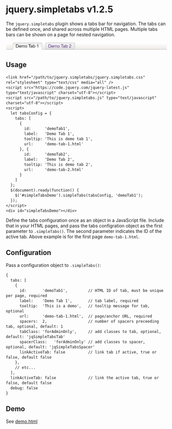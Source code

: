 # jquery.simpletabs v1.2.5

The `jquery.simpletabs` plugin shows a tabs bar for navigation. The tabs can be defined once, and shared across multiple HTML pages. Multiple tabs bars can be shown on a page for nested navigation.</p>

![Sample screenshot](screenshot.png)

## Usage

```
<link href="/path/to/jquery.simpletabs/jquery.simpletabs.css" rel="stylesheet" type="text/css" media="all" />
<script src="https://code.jquery.com/jquery-latest.js" type="text/javascript" charset="utf-8"></script>
<script src="/path/to/jquery.simpletabs.js" type="text/javascript" charset="utf-8"></script>
<script>
  let tabsConfig = {
    tabs: [
      {
        id:      'demoTab1',
        label:   'Demo Tab 1',
        tooltip: 'This is demo tab 1',
        url:     'demo-tab-1.html'
      }, {
        id:      'demoTab2',
        label:   'Demo Tab 2',
        tooltip: 'This is demo tab 2',
        url:     'demo-tab-2.html'
      }
    ]
  };
  $(document).ready(function() {
    $('#simpleTabsDemo').simpleTabs(tabsConfig, 'demoTab1');
  });
</script>
<div id="simpleTabsDemo"></div>
```

Define the tabs configuration once as an object in a JavaScript file. Include that in your HTML pages, and pass the tabs configration object as the first parameter to `.simpleTabs()`. The second parameter indicates the ID of the active tab. Above example is for the first page `demo-tab-1.html`. 

## Configuration

Pass a configuration object to `.simpleTabs()`:

```
{
  tabs: [
    {
      id:       'demoTab1',         // HTML ID of tab, must be unique per page, required
      label:    'Demo Tab 1',       // tab label, required
      tooltip:  'This is a demo',   // tooltip message for tab, optional
      url:      'demo-tab-1.html',  // page/anchor URL, required
      spacers:  2,                  // number of spacers preceeding tab, optional, default: 1
      tabClass: 'forAdminOnly',     // add classes to tab, optional, default: 'jqSimpleTabsTab'
      spacerClass:   'forAdminOnly' // add classes to spacer, optional, default: 'jqSimpleTabsSpacer'
      linkActiveTab: false          // link tab if active, true or false, default false
    },
    // etc...
  ],
  linkActiveTab: false              // link the active tab, true or false, default false
  debug: false
}
```

## Demo

See [demo.html](https://peterthoeny.github.io/jquery.simpletabs/demo.html)
